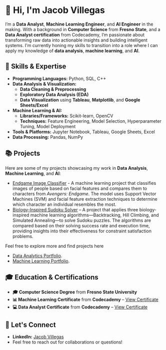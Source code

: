 # 👋 Hi, I'm Jacob Villegas

I’m a **Data Analyst**, **Machine Learning Engineer**, and **AI Engineer** in the making. With a background in **Computer Science** from **Fresno State**, and a **Data Analyst certification** from Codecademy, I’m passionate about transforming raw data into actionable insights and building intelligent systems. I'm currently honing my skills to transition into a role where I can apply my knowledge of **data analysis**, **machine learning**, and **AI**.

## 🧠 Skills & Expertise

- **Programming Languages:** Python, SQL, C++
- **Data Analysis & Visualization:**
  - **Data Cleaning & Preprocessing**
  - **Exploratory Data Analysis (EDA)**
  - **Data Visualization** using **Tableau**, **Matplotlib**, and **Google Sheets/Excel**
- **Machine Learning & AI:**
  - **Libraries/Frameworks:** Scikit-learn, OpenCV
  - **Techniques:** Feature Engineering, Model Selection, Hyperparameter Tuning, Model Deployment
- **Tools & Platforms:** Jupyter Notebook, Tableau, Google Sheets, Excel
- **Data Processing:** Pandas, NumPy

## 📚 Projects
Here are some of my projects showcasing my work in **Data Analysis**, **Machine Learning**, and **AI**:
- [Endgame Image Classifier](https://github.com/JacobV2001/Avengers-EndGame-Image-Classification) - A machine learning project that classifies images of people based on facial features and compares them to characters from *Avengers: Endgame*. The model uses Support Vector Machines (SVM) and facial feature extraction techniques to determine which character an individual resembles the most.
- [Biology-Inspired Sudoku Solver](https://github.com/JacobV2001/Artificial-Intelligence-Projects/tree/main/Sudoku_Solver) – A project that applies three biology-inspired machine learning algorithms—Backtracking, Hill Climbing, and Simulated Annealing—to solve Sudoku puzzles. The algorithms are compared based on their solving success rate and execution time, providing insights into their effectiveness for constraint satisfaction problems.

Feel free to explore more and find projects here
  - [Data Analytics Portfolio](https://github.com/JacobV2001/DA-Portfolio-Guide).
  - [Machine Learning Portfolio](https://github.com/JacobV2001/ML-Portfolio-Guide).

## 🎓 Education & Certifications
- **🎓 Computer Science Degree** from **Fresno State University**  
- **📊 Machine Learning Certificate** from **Codecademy** – [View Certificate](https://www.codecademy.com/profiles/JacobVillegas/certificates/8e9e59de3f924b33ad2371faf667129b)  
- **💻 Data Analyst Certificate** from **Codecademy** – [View Certificate](https://www.codecademy.com/profiles/JacobVillegas/certificates/7dec503730a448c8b22bb251ada403f3)


## 👋 Let's Connect
- **LinkedIn:** [Jacob Villegas](https://www.linkedin.com/in/jacob-villegas-9543402ba/)
- Feel free to reach out for collaborations or questions!
